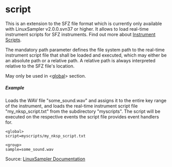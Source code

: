 ---
---
# script

This is an extension to the SFZ file format which is currently only available
with LinuxSampler v2.0.0.svn37 or higher. It allows to load real-time instrument
scripts for SFZ instruments. Find out more about [Instrument Scripts](http://doc.linuxsampler.org/Instrument_Scripts).

The mandatory path parameter defines the file system path to the real-time
instrument script file that shall be loaded and executed, which may either be an
absolute path or a relative path. A relative path is always interpreted relative
to the SFZ file's location.

May only be used in <[global](/headers/global)> section. 

##### Example

Loads the WAV file "some_sound.wav" and assigns it to the entire key range of the
instrument, and loads the real-time instrument script file "my_nksp_script.txt"
from the subdirectory "myscripts". The script will be executed on the respective
events the script file provides event handlers for.

```
<global>
script=myscripts/my_nksp_script.txt

<group>
sample=some_sound.wav
```

Source: [LinuxSampler Documentation](http://doc.linuxsampler.org/sfz/script_opcode/)
